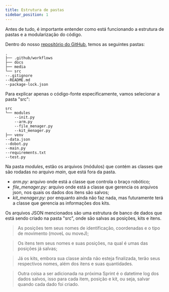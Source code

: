 ```yaml
---
title: Estrutura de pastas
sidebar_position: 1
---
```


Antes de tudo, é importante entender como está funcionando a estrutura de pastas e a modularização do código.

Dentro do nosso [repositório do GitHub](https://github.com/Inteli-College/2024-T0008-EC05-G05), temos as seguintes pastas:

```
.
├── .github/workflows
├── docs
├── media
└── src
--.gitignore
--README.md
--package-lock.json
```
Para explicar apenas o código-fonte especificamente, vamos selecionar a pasta "src":

```
src
└── modules
    --init.py
    --arm.py
    --file_menager.py
    --kit_menager.py
├── venv
--data.json
--dobot.py
--main.py
--requirements.txt
--test.py

```

Na pasta *modules*, estão os arquivos (módulos) que contém as classes que são rodadas no arquivo *main*, que está fora da pasta. 

- *arm.py:* arquivo onde está a classe que controla o braço robótico;
- *file_menager.py:* arquivo onde está a classe que gerencia os arquivos json, nos quais os dados dos itens são salvos;
- *kit_menager.py:* por enquanto ainda não faz nada, mas futuramente terá a classe que gerencia as informações dos kits.

Os arquivos JSON mencionados são uma estrutura de banco de dados que está sendo criado na pasta "src", onde são salvas as posições, kits e itens.

> As posições tem seus nomes de identificação, coordenadas e o tipo de movimento (moveL ou moveJ);

> Os itens tem seus nomes e suas posições, na qual é umas das posições já salvas;

> Já os kits, embora sua classe ainda não esteja finalizada, terão seus respectivos nomes, além dos itens e suas quantidades.

> Outra coisa a ser adicionada na próxima Sprint é o datetime log dos dados salvos, isso para cada item, posição e kit, ou seja, salvar quando cada dado foi criado.
